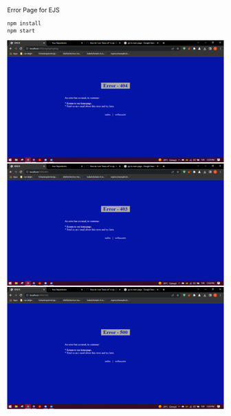 Error Page for EJS
 
 ```js
 npm install
 npm start
 ```
<img src="./scrsht1.PNG"></img>
<img src="./scrsht2.PNG"></img>
<img src="./scrsht3.PNG"></img>
